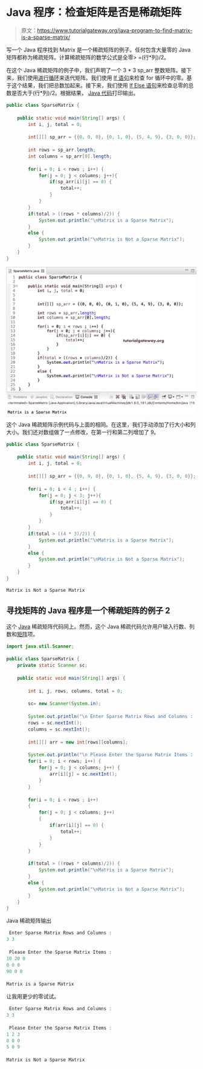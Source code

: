 # Java 程序：检查矩阵是否是稀疏矩阵

> 原文：<https://www.tutorialgateway.org/java-program-to-find-matrix-is-a-sparse-matrix/>

写一个 Java 程序找到 Matrix 是一个稀疏矩阵的例子。任何包含大量零的 Java 矩阵都称为稀疏矩阵。计算稀疏矩阵的数学公式是全零> =(行*列)/2。

在这个 Java 稀疏矩阵的例子中，我们声明了一个 3 * 3 sp_arr 整数矩阵。接下来，我们使用[进行循环](https://www.tutorialgateway.org/java-for-loop/)来迭代矩阵。我们使用 [If 语句](https://www.tutorialgateway.org/java-if-statement/)来检查 for 循环中的零。基于这个结果，我们把总数加起来。接下来，我们使用 [If Else 语句](https://www.tutorialgateway.org/java-if-else-statement/)来检查总零的总数是否大于(行*列)/2。根据结果， [Java 代码](https://www.tutorialgateway.org/learn-java-programs/)打印输出。

```java
public class SparseMatrix {

	public static void main(String[] args) {	
		int i, j, total = 0;

		int[][] sp_arr = {{0, 0, 0}, {0, 1, 0}, {5, 4, 9}, {3, 0, 0}};

		int rows = sp_arr.length;
		int columns = sp_arr[0].length;

		for(i = 0; i < rows ; i++) {
			for(j = 0; j < columns; j++){
				if(sp_arr[i][j] == 0) {
					total++;
				}
			}
		}	
		if(total > ((rows * columns)/2)) {
			System.out.println("\nMatrix is a Sparse Matrix");
		}
		else {
			System.out.println("\nMatrix is Not a Sparse Matrix");
		}
	}
}
```

![Java Program to find Matrix is a Sparse Matrix 1](img/3251f73942bbd19d31b8515ae83fa20b.png)

这个 Java 稀疏矩阵示例代码与上面的相同。在这里，我们手动添加了行大小和列大小。我们还对数组做了一点修改，在第一行和第二列增加了 9。

```java
public class SparseMatrix {

	public static void main(String[] args) {	
		int i, j, total = 0;

		int[][] sp_arr = {{0, 9, 0}, {0, 1, 0}, {5, 4, 9}, {3, 0, 0}};

		for(i = 0; i < 4 ; i++) {
			for(j = 0; j < 3; j++){
				if(sp_arr[i][j] == 0) {
					total++;
				}
			}
		}	
		if(total > ((4 * 3)/2)) {
			System.out.println("\nMatrix is a Sparse Matrix");
		}
		else {
			System.out.println("\nMatrix is Not a Sparse Matrix");
		}
	}
}
```

```java
Matrix is Not a Sparse Matrix
```

## 寻找矩阵的 Java 程序是一个稀疏矩阵的例子 2

这个 [Java](https://www.tutorialgateway.org/java-tutorial/) 稀疏矩阵代码同上。然而，这个 Java 稀疏代码允许用户输入行数、列数和[矩阵](https://www.tutorialgateway.org/two-dimensional-array-in-java/)项。

```java
import java.util.Scanner;

public class SparseMatrix {
	private static Scanner sc;

	public static void main(String[] args) {

		int i, j, rows, columns, total = 0;

		sc= new Scanner(System.in);

		System.out.println("\n Enter Sparse Matrix Rows and Columns :  ");
		rows = sc.nextInt();
		columns = sc.nextInt();

		int[][] arr = new int[rows][columns];

		System.out.println("\n Please Enter the Sparse Matrix Items :  ");
		for(i = 0; i < rows; i++) {
			for(j = 0; j < columns; j++) {
				arr[i][j] = sc.nextInt();
			}		
		}

		for(i = 0; i < rows ; i++)
		{
			for(j = 0; j < columns; j++)
			{
				if(arr[i][j] == 0) {
					total++;
				}
			}
		}

		if(total > ((rows * columns)/2)) {
			System.out.println("\nMatrix is a Sparse Matrix");
		}
		else {
			System.out.println("\nMatrix is Not a Sparse Matrix");
		}
	}
}
```

Java 稀疏矩阵输出

```java
 Enter Sparse Matrix Rows and Columns :  
3 3

 Please Enter the Sparse Matrix Items :  
10 20 0
0 0 0
90 0 0

Matrix is a Sparse Matrix
```

让我用更少的零试试。

```java
 Enter Sparse Matrix Rows and Columns :  
3 3

 Please Enter the Sparse Matrix Items :  
1 2 3
0 0 0
5 0 9

Matrix is Not a Sparse Matrix
```